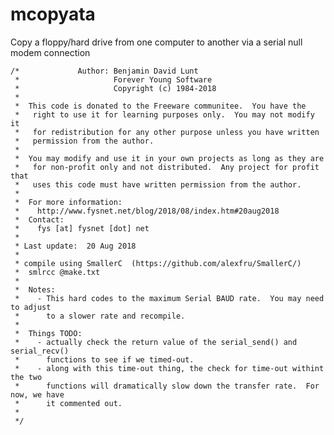 # mcopyata
Copy a floppy/hard drive from one computer to another via a serial null modem connection

    /*             Author: Benjamin David Lunt
     *                     Forever Young Software
     *                     Copyright (c) 1984-2018
     *  
     *  This code is donated to the Freeware communitee.  You have the
     *   right to use it for learning purposes only.  You may not modify it
     *   for redistribution for any other purpose unless you have written
     *   permission from the author.
     *
     *  You may modify and use it in your own projects as long as they are
     *   for non-profit only and not distributed.  Any project for profit that 
     *   uses this code must have written permission from the author.
     *
     *  For more information:
     *    http://www.fysnet.net/blog/2018/08/index.htm#20aug2018
     *  Contact:
     *    fys [at] fysnet [dot] net
     *
     * Last update:  20 Aug 2018
     *
     * compile using SmallerC  (https://github.com/alexfru/SmallerC/)
     *  smlrcc @make.txt
     *
     *  Notes:
     *    - This hard codes to the maximum Serial BAUD rate.  You may need to adjust
     *      to a slower rate and recompile.
     *
     *  Things TODO:
     *    - actually check the return value of the serial_send() and serial_recv()
     *      functions to see if we timed-out.
     *    - along with this time-out thing, the check for time-out withint the two
     *      functions will dramatically slow down the transfer rate.  For now, we have
     *      it commented out.
     *
     */
